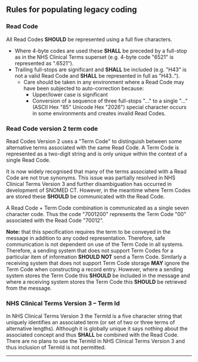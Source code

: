 ## Rules for populating legacy coding 

### Read Code 

All Read Codes **SHOULD** be represented using a full five characters.
- Where 4-byte codes are used these **SHALL** be preceded by a full-stop as in the NHS Clinical Terms superset (e.g. 4-byte code "6521" is represented as ".6521").
- Trailing full-stops are significant and **SHALL** be included (e.g. "H43" is not a valid Read Code and **SHALL** be represented in full as "H43..").
    - Care should be taken in any environment where a Read Code may have been subjected to auto-correction because:
        - Upper/lower case is significant
        - Conversion of a sequence of three full-stops "..." to a single "…" (ASCII Hex "85" Unicode Hex "2026") special character occurs in some environments and creates invalid Read Codes.

### Read Code version 2 term code 

Read Codes Version 2 uses a "Term Code" to distinguish between some alternative terms associated with the same Read Code. A Term Code is represented as a two-digit string and is only unique within the context of a single Read Code. 
 
It is now widely recognised that many of the terms associated with a Read Code are not true synonyms. This issue was partially resolved in NHS Clinical Terms Version 3 and further disambiguation has occurred in development of SNOMED CT. However, in the meantime where Term Codes are stored these **SHOULD** be communicated with the Read Code.
 
A Read Code + Term Code combination is communicated as a single seven character code. Thus the code "7001200" represents the Term Code "00" associated with the Read Code "70012".
 
**Note:** that this specification requires the term to be conveyed in the message in addition to any coded representation. Therefore, safe communication is not dependent on use of the Term Code in all systems. Therefore, a sending system that does not support Term Codes for a particular item of information **SHOULD NOT** send a Term Code. Similarly a receiving system that does not support Term Code storage **MAY** ignore the Term Code when constructing a record entry. However, where a sending system stores the Term Code this **SHOULD** be included in the message and where a receiving system stores the Term Code this **SHOULD** be retrieved from the message.

### NHS Clinical Terms Version 3 – Term Id 

In NHS Clinical Terms Version 3 the TermId is a five character string that uniquely identifies an associated term (or set of two or three terms of alternative lengths). Although it is globally unique it says nothing about the associated concept and thus **SHALL** be combined with the Read Code. There are no plans to use the TermId in NHS Clinical Terms Version 3 and thus inclusion of TermId is not permitted. 

---
